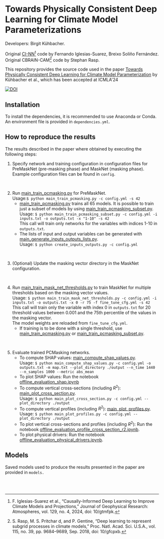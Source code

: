 # Towards Physically Consistent Deep Learning for Climate Model Parameterizations

Developers: Birgit K&uuml;hbacher.   

Original [CI-NN](https://github.com/EyringMLClimateGroup/iglesias-suarez23jgr_CausalNNCAM)[^1] code by Fernando Iglesias-Suarez, Breixo Soliño Fernández.  
Original CBRAIN-CAM[^2] code by Stephan Rasp.  

This repository provides the source code used in the paper [Towards Physically Consistent Deep Learning for Climate Model Parameterization](https://arxiv.org/abs/2406.03920) by K&uuml;hbacher et al., which has been accepted at ICMLA'24

[![DOI](https://zenodo.org/badge/861371150.svg)](https://zenodo.org/badge/latestdoi/861371150)

## Installation

To install the dependencies, it is recommended to use Anaconda or Conda. An environment file is provided in `dependencies.yml`.

## How to reproduce the results

The results described in the paper where obtained by executing the following steps:

1. Specify network and training configuration in configuration files for PreMaskNet (pre-masking phase) and MaskNet (masking phase). <br>Example configuration files can be found in `config`. 
    <p> <br> </p>
2. Run [main_train_pcmasking.py](main_train_pcmasking.py) for PreMaskNet. <br>Usage:`$ python main_train_pcmasking.py -c config.yml -s 42`
    * [main_train_pcmasking.py](main_train_pcmasking.py) trains all 65 models. It is possible to train just a subset of models by using [main_train_pcmasking_subset.py](main_train_pcmasking_subset.py). <br>Usage: `$ python main_train_pcmasking_subset.py -c config.yml -i inputs.txt -o outputs.txt -x "1-10" -s 42` <br>This call will train only networks for the variables with indices 1-10 in `outputs.txt`.
    * The lists of input and output variables can be generated with [main_generate_inputs_outputs_lists.py](main_generate_inputs_outputs_lists.py). <br>Usage: `$ python create_inputs_outputs.py -c config.yml`
    <p> <br> </p>
3. (Optional) Update the masking vector directory in the MaskNet configuration. 
    <p> <br> </p>
4. Run [main_train_mask_net_thresholds.py](main_train_mask_net_thresholds.py) to train MaskNet for multiple thresholds based on the masking vector values. <br>Usage: `$ python main_train_mask_net_thresholds.py -c config.yml -i inputs.txt -o outputs.txt -x 0 -r 75 -f fine_tune_cfg.yml -s 42` <br>This call will train only the variable with index 0 in `outputs.txt` for 20 threshold values between 0.001 and the 75th percentile of the values in the masking vector. <br>The model weights are reloaded from `fine_tune_cfg.yml`.  
    * If training is to be done with a single threshold, use [main_train_pcmasking.py](main_train_pcmasking.py) or [main_train_pcmasking_subset.py](main_train_pcmasking_subset.py). 
    <p> <br> </p>
5. Evaluate trained PCMasking networks.
    * To compute SHAP values: [main_compute_shap_values.py](pcmasking%2Foffline_evaluation%2Fmain_compute_shap_values.py). <br>Usage: `$ python main_compute_shap_values.py -c config.yml -o outputs.txt -m map.txt --plot_directory ./output --n_time 1440 --n_samples 1000 --metric abs_mean` 
    * To plot SHAP values: Run the notebook [offline_evaluation_shap.ipynb](notebooks%2Foffline_evaluation_shap.ipynb)
    * To compute vertical cross-sections (including $R^2$): [main_plot_cross_section.py](pcmasking%2Foffline_evaluation%2Fmain_plot_cross_section.py). <br>Usage: `$ python main_plot_cross_section.py -c config.yml --plot_directory ./output`
    * To compute vertical profiles (including $R^2$): [main_plot_profiles.py](pcmasking%2Foffline_evaluation%2Fmain_plot_profiles.py). <br>Usage: `$ python main_plot_profiles.py -c config.yml --plot_directory ./output`
    * To plot vertical cross-sections and profiles (including $R^2$): Run the notebook [offline_evaluation_profile_cross_section_r2.ipynb](notebooks%2Foffline_evaluation_profile_cross_section_r2.ipynb).
    * To plot physical drivers: Run the notebook [offline_evaluation_physical_drivers.ipynb](notebooks%2Foffline_evaluation_physical_drivers.ipynb). 

## Models

Saved models used to produce the results presented in the paper are provided in `models.`

<p> <br><br> </p>

[^1]: F. Iglesias-Suarez et al., “Causally-Informed Deep Learning to Improve Climate Models and Projections,” Journal of Geophysical Research: Atmospheres, vol. 129, no. 4, 2024, doi: 10/gtmfpk.  
[^2]: S. Rasp, M. S. Pritchar d, and P. Gentine, “Deep learning to represent subgrid processes in climate models,” Proc. Natl. Acad. Sci. U.S.A., vol. 115, no. 39, pp. 9684–9689, Sep. 2018, doi: 10/gfcpxb.
